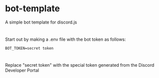 # bot-template

A simple bot template for discord.js
#
Start out by making a .env file with the bot token as follows:
```
BOT_TOKEN=secret token
```
#
Replace "secret token" with the special token generated from the Discord Developer Portal
